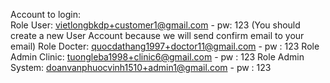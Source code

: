 Account to login:  
Role User: vietlongbkdp+customer1@gmail.com - pw: 123 (You should create a new User Account because we will send confirm email to your email)
Role Docter: quocdathang1997+doctor11@gmail.com - pw : 123
Role Admin Clinic: tuongleba1998+clinic6@gmail.com - pw : 123
Role Admin System: doanvanphuocvinh1510+admin1@gmail.com - pw : 123
